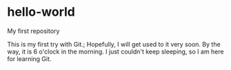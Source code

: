 # hello-world
My first repository

This is my first try with  Git.;
Hopefully, I will get used to it very soon.
By the way, it is 6 o'clock in the morning. 
I just couldn't keep sleeping, so I am here for learning Git.
